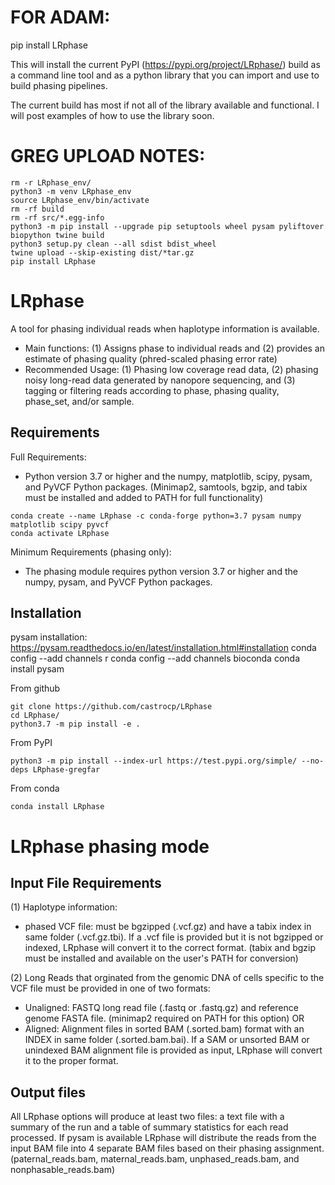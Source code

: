 # FOR ADAM:

pip install LRphase

This will install the current PyPI (https://pypi.org/project/LRphase/) build as a command line tool and as a python library that you can import and use to build phasing pipelines.

The current build has most if not all of the library available and functional. I will post examples of how to use the library soon.


# GREG UPLOAD NOTES:
```
rm -r LRphase_env/
python3 -m venv LRphase_env
source LRphase_env/bin/activate
rm -rf build
rm -rf src/*.egg-info
python3 -m pip install --upgrade pip setuptools wheel pysam pyliftover biopython twine build
python3 setup.py clean --all sdist bdist_wheel
twine upload --skip-existing dist/*tar.gz
pip install LRphase
```

# LRphase
A tool for phasing individual reads when haplotype information is available. 
* Main functions: (1) Assigns phase to individual reads and (2) provides an estimate of phasing quality (phred-scaled phasing error rate)
* Recommended Usage: (1) Phasing low coverage read data, (2) phasing noisy long-read data generated by nanopore sequencing, and (3) tagging or filtering reads according to phase, phasing quality, phase_set, and/or sample.

## Requirements

Full Requirements: 
* Python version 3.7 or higher and the numpy, matplotlib, scipy, pysam, and PyVCF Python packages. (Minimap2, samtools, bgzip, and tabix must be installed and added to PATH for full functionality)
```
conda create --name LRphase -c conda-forge python=3.7 pysam numpy matplotlib scipy pyvcf
conda activate LRphase
```
Minimum Requirements (phasing only): 
* The phasing module requires python version 3.7 or higher and the numpy, pysam, and PyVCF Python packages. 

## Installation

pysam installation: https://pysam.readthedocs.io/en/latest/installation.html#installation
conda config --add channels r
conda config --add channels bioconda
conda install pysam

From github
```
git clone https://github.com/castrocp/LRphase
cd LRphase/
python3.7 -m pip install -e .
```
From PyPI
```
python3 -m pip install --index-url https://test.pypi.org/simple/ --no-deps LRphase-gregfar
```
From conda
```
conda install LRphase
```
# LRphase phasing mode

## Input File Requirements

(1) Haplotype information:
* phased VCF file: must be bgzipped (.vcf.gz) and have a tabix index in same folder (.vcf.gz.tbi). If a .vcf file is provided but it is not bgzipped or indexed, LRphase will convert it to the correct format. (tabix and bgzip must be installed and available on the user's PATH for conversion)
          
(2) Long Reads that orginated from the genomic DNA of cells specific to the VCF file must be provided in one of two formats:
* Unaligned: FASTQ long read file (.fastq or .fastq.gz) and reference genome FASTA file. (minimap2 required on PATH for this option)
  OR
* Aligned: Alignment files in sorted BAM (.sorted.bam) format with an INDEX in same folder (.sorted.bam.bai). If a SAM or unsorted BAM or unindexed BAM alignment file is provided as input, LRphase will convert it to the proper format. 

## Output files
All LRphase options will produce at least two files: a text file with a summary of the run and a table of summary statistics for each read processed. If pysam is available LRphase will distribute the reads from the input BAM file into 4 separate BAM files based on their phasing assignment. (paternal_reads.bam, maternal_reads.bam, unphased_reads.bam, and nonphasable_reads.bam)

